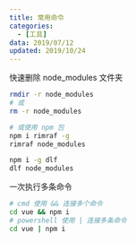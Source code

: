 ```yaml
---
title: 常用命令
categories:
  - [工具]
data: 2019/07/12
updated: 2019/10/24
---
```


快速删除 node_modules 文件夹

```bash
rmdir -r node_modules
# 或
rm -r node_modules

# 或使用 npm 包
npm i rimraf -g
rimraf node_modules

npm i -g dlf
dlf node_modules
```

一次执行多条命令

```bash
# cmd 使用 && 连接多个命令
cd vue && npm i
# powershell 使用 | 连接多条命令
cd vue | npm i
```
